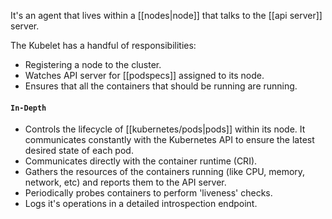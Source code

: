 It's an agent that lives within a [[nodes|node]] that talks to the [[api server]] server. 

The Kubelet has a handful of responsibilities:
- Registering a node to the cluster.
- Watches API server for [[podspecs]] assigned to its node.
- Ensures that all the containers that should be running are running.

#### `In-Depth`
- Controls the lifecycle of [[kubernetes/pods|pods]] within its node. It communicates constantly with the Kubernetes API to ensure the latest desired state of each pod.
- Communicates directly with the container runtime (CRI). 
- Gathers the resources of the containers running (like CPU, memory, network, etc) and reports them to the API server.
- Periodically probes containers to perform 'liveness' checks.
- Logs it's operations in a detailed introspection endpoint.



